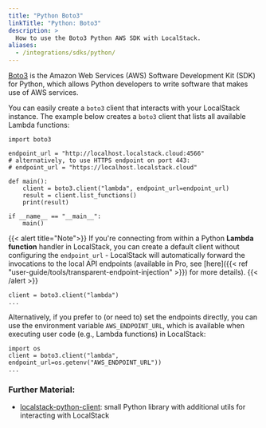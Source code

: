 ```yaml
---
title: "Python Boto3"
linkTitle: "Python: Boto3"
description: >
  How to use the Boto3 Python AWS SDK with LocalStack.
aliases:
  - /integrations/sdks/python/
---
```


[Boto3](https://github.com/boto/boto3) is the Amazon Web Services (AWS) Software Development Kit (SDK) for Python, which allows Python developers to write software that makes use of AWS services.

You can easily create a `boto3` client that interacts with your LocalStack instance. The example below creates a `boto3` client that lists all available Lambda functions:

```python3
import boto3

endpoint_url = "http://localhost.localstack.cloud:4566"
# alternatively, to use HTTPS endpoint on port 443:
# endpoint_url = "https://localhost.localstack.cloud"

def main():
    client = boto3.client("lambda", endpoint_url=endpoint_url)
    result = client.list_functions()
    print(result)

if __name__ == "__main__":
    main()
```

{{< alert title="Note">}}
If you're connecting from within a Python **Lambda function** handler in LocalStack, you can create a default client without configuring the `endpoint_url` - LocalStack will automatically forward the invocations to the local API endpoints (available in Pro, see [here]({{< ref "user-guide/tools/transparent-endpoint-injection" >}}) for more details).
{{< /alert >}}

```python3
client = boto3.client("lambda")
...
```

Alternatively, if you prefer to (or need to) set the endpoints directly, you can use the environment variable `AWS_ENDPOINT_URL`,  which is available when executing user code (e.g., Lambda functions) in LocalStack:
```python3
import os
client = boto3.client("lambda", endpoint_url=os.getenv("AWS_ENDPOINT_URL"))
...
```

### Further Material:
* [localstack-python-client](https://github.com/localstack/localstack-python-client): small Python library with additional utils for interacting with LocalStack
